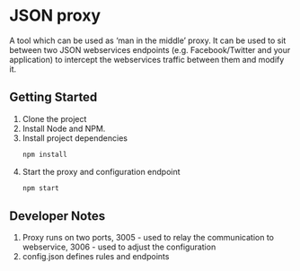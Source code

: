# JSON proxy

A tool which can be used as ‘man in the middle’ proxy. It can be used to sit between two JSON webservices endpoints (e.g. Facebook/Twitter and your application) to intercept the webservices traffic between them and modify it.

## Getting Started
1. Clone the project
1. Install Node and NPM.
1. Install project dependencies
    ```bash
    npm install
    ```
1. Start the proxy and configuration endpoint
    ```bash
    npm start
    ```

## Developer Notes
1. Proxy runs on two ports, 3005 - used to relay the communication to webservice, 3006 - used to adjust the configuration
1. config.json defines rules and endpoints

